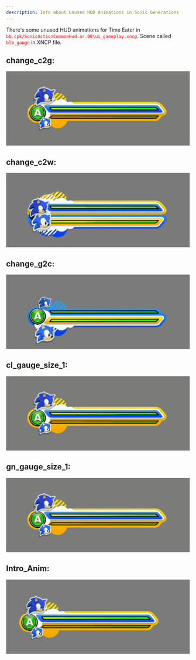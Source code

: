 ```yaml
---
description: Info about Unused HUD Animations in Sonic Generations
---
```

There's some unused HUD animations for Time Eater in <code style="color:red;">bb.cpk/SonicActionCommonHud.ar.00\ui_gameplay.xncp</code>.
Scene called <code style="color:red;">blb_gauge</code> in XNCP file.
## change_c2g:
![change_c2g](assets/change_c2g/change_c2g.gif)
## change_c2w:
![change_c2w](assets/change_c2w/change_c2w.gif)
## change_g2c:
![change_g2c](assets/change_g2c/change_g2c.gif)
## cl_gauge_size_1:
![cl_gauge_size_1](assets/cl_gauge_size_1/cl_gauge_size_1.gif)
## gn_gauge_size_1:
![gn_gauge_size_1](assets/gn_gauge_size_1/gn_gauge_size_1.gif)
## Intro_Anim:
![Intro_Anim](assets/intro_anim/intro_anim.gif)
